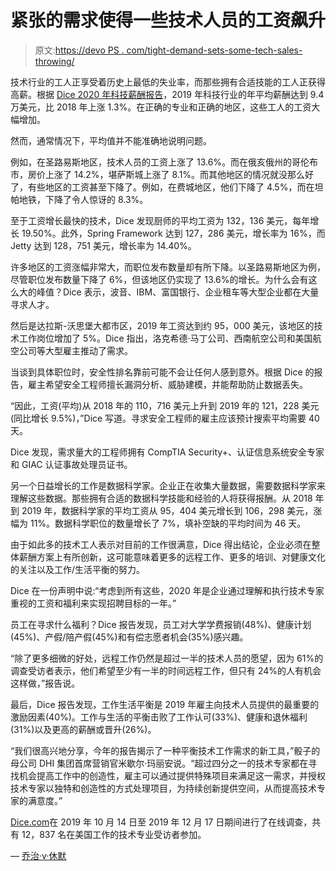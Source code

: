 # 紧张的需求使得一些技术人员的工资飙升

> 原文:[https://devo PS . com/tight-demand-sets-some-tech-sales-throwing/](https://devops.com/tight-demand-sets-some-tech-salaries-soaring/)

技术行业的工人正享受着历史上最低的失业率，而那些拥有合适技能的工人正获得高薪。根据 [Dice 2020 年科技薪酬报告](https://insights.dice.com/2020-technology-jobs-salaries?utm_source=salarysurvey&utm_medium=pressrelease&utm_campaign=pressrelease_softregistrationcandidate_2020)，2019 年科技行业的年平均薪酬达到 9.4 万美元，比 2018 年上涨 1.3%。在正确的专业和正确的地区，这些工人的工资大幅增加。

然而，通常情况下，平均值并不能准确地说明问题。

例如，在圣路易斯地区，技术人员的工资上涨了 13.6%。而在俄亥俄州的哥伦布市，房价上涨了 14.2%，堪萨斯城上涨了 8.1%。而其他地区的情况就没那么好了，有些地区的工资甚至下降了。例如，在费城地区，他们下降了 4.5%，而在坦帕地铁，下降了令人惊讶的 8.3%。

至于工资增长最快的技术，Dice 发现厨师的平均工资为 132，136 美元，每年增长 19.50%。此外，Spring Framework 达到 127，286 美元，增长率为 16%，而 Jetty 达到 128，751 美元，增长率为 14.40%。

许多地区的工资涨幅非常大，而职位发布数量却有所下降。以圣路易斯地区为例，尽管职位发布数量下降了 6%，但该地区仍实现了 13.6%的增长。为什么会有这么大的峰值？Dice 表示，波音、IBM、富国银行、企业租车等大型企业都在大量寻求人才。

然后是达拉斯-沃思堡大都市区，2019 年工资达到约 95，000 美元，该地区的技术工作岗位增加了 5%。Dice 指出，洛克希德·马丁公司、西南航空公司和美国航空公司等大型雇主推动了需求。

当谈到具体职位时，安全性排名靠前可能不会让任何人感到意外。根据 Dice 的报告，雇主希望安全工程师擅长漏洞分析、威胁建模，并能帮助防止数据丢失。

“因此，工资(平均)从 2018 年的 110，716 美元上升到 2019 年的 121，228 美元(同比增长 9.5%)，”Dice 写道。寻求安全工程师的雇主应该预计搜索平均需要 40 天。

Dice 发现，需求量大的工程师拥有 CompTIA Security+、认证信息系统安全专家和 GIAC 认证事故处理员证书。

另一个日益增长的工作是数据科学家。企业正在收集大量数据，需要数据科学家来理解这些数据。那些拥有合适的数据科学技能和经验的人将获得报酬。从 2018 年到 2019 年，数据科学家的平均工资从 95，404 美元增长到 106，298 美元，涨幅为 11%。数据科学职位的数量增长了 7%，填补空缺的平均时间为 46 天。

由于如此多的技术工人表示对目前的工作很满意，Dice 得出结论，企业必须在整体薪酬方案上有所创新，这可能意味着更多的远程工作、更多的培训、对健康文化的关注以及工作/生活平衡的努力。

Dice 在一份声明中说:“考虑到所有这些，2020 年是企业通过理解和执行技术专家重视的工资和福利来实现招聘目标的一年。”

员工在寻求什么福利？Dice 报告发现，员工对大学学费报销(48%)、健康计划(45%)、产假/陪产假(45%)和有偿志愿者机会(35%)感兴趣。

“除了更多细微的好处，远程工作仍然是超过一半的技术人员的愿望，因为 61%的调查受访者表示，他们希望至少有一半的时间远程工作，但只有 24%的人有机会这样做，”报告说。

最后，Dice 报告发现，工作生活平衡是 2019 年雇主向技术人员提供的最重要的激励因素(40%)。工作与生活的平衡击败了工作认可(33%)、健康和退休福利(31%)以及更高的薪酬或晋升(26%)。

“我们很高兴地分享，今年的报告揭示了一种平衡技术工作需求的新工具，”骰子的母公司 DHI 集团首席营销官米歇尔·玛丽安说。“超过四分之一的技术专家都在寻找机会提高工作中的创造性，雇主可以通过提供特殊项目来满足这一需求，并授权技术专家以独特和创造性的方式处理项目，为持续创新提供空间，从而提高技术专家的满意度。”

[Dice.com](https://www.dice.com/)在 2019 年 10 月 14 日至 2019 年 12 月 17 日期间进行了在线调查，共有 12，837 名在美国工作的技术专业受访者参加。

— [乔治·v·休默](https://devops.com/author/george-hulme/)